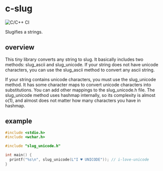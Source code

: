 # c-slug
![C/C++ CI](https://github.com/akanmuratcimen/c-slug/workflows/C/C++%20CI/badge.svg)

Slugifies a strings.

## overview
This tiny library converts any string to slug. It basically includes two methods: slug_ascii and slug_unicode. If your string does not have unicode characters, you can use the slug_ascii method to convert any ascii string.

If your string contains unicode characters, you must use the slug_unicode method. It has some character maps to convert unicode characters into substitutions. You can add other mappings to the slug_unicode.h file. The slug_unicode method uses hashmap internally, so its complexity is almost o(1), and almost does not matter how many characters you have in hashmap.

## example

```c
#include <stdio.h>
#include <wchar.h>

#include "slug_unicode.h"

int main() {
  printf("%s\n", slug_unicode(L"I ♥ UNICODE")); // i-love-unicode
}

```
